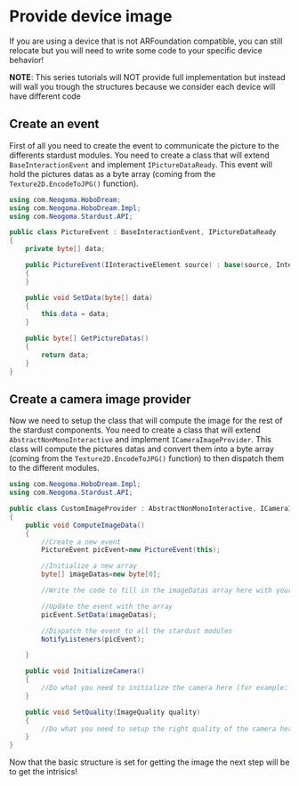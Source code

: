 # Provide device image

If you are using a device that is not ARFoundation compatible, you can still relocate but you will need to write some code to your specific device behavior!

**NOTE**: This series tutorials will NOT provide full implementation but instead will wall you trough the structures because we consider each device will have different code

## Create an event
First of all you need to create the event to communicate the picture to the differents stardust modules. You need to create a class that will extend ```BaseInteractionEvent``` and implement ```IPictureDataReady```. This event will hold the pictures datas as a byte array (coming from the ``Texture2D.EncodeToJPG()`` function). 

```cs
using com.Neogoma.HoboDream;
using com.Neogoma.HoboDream.Impl;
using com.Neogoma.Stardust.API;

public class PictureEvent : BaseInteractionEvent, IPictureDataReady
{
    private byte[] data;

    public PictureEvent(IInteractiveElement source) : base(source, InteractiveEventAction.ARRIVED)
    {
    }

    public void SetData(byte[] data)
    {
        this.data = data;
    }

    public byte[] GetPictureDatas()
    {
        return data;
    }
}
```

## Create a camera image provider

Now we need to setup the class that will compute the image for the rest of the stardust components. You need to create a class that will extend ```AbstractNonMonoInteractive``` and implement ```ICameraImageProvider```. This class will compute the pictures datas and convert them into a byte array (coming from the ``Texture2D.EncodeToJPG()`` function) to then dispatch them to the different modules.


```cs
using com.Neogoma.HoboDream.Impl;
using com.Neogoma.Stardust.API;

public class CustomImageProvider : AbstractNonMonoInteractive, ICameraImageProvider
{
    public void ComputeImageData()
    {
        //Create a new event
        PictureEvent picEvent=new PictureEvent(this);

        //Initialize a new array
        byte[] imageDatas=new byte[0];

        //Write the code to fill in the imageDatas array here with your own data feed

        //Update the event with the array
        picEvent.SetData(imageDatas);

        //Dispatch the event to all the stardust modules
        NotifyListeners(picEvent);

    }

    public void InitializeCamera()
    {
        //Do what you need to initialize the camera here (for example: select the front/back camera )
    }

    public void SetQuality(ImageQuality quality)
    {
        //Do what you need to setup the right quality of the camera here (for example: select the resolution)
    }
}
```

Now that the basic structure is set for getting the image the next step will be to get the intrisics!
